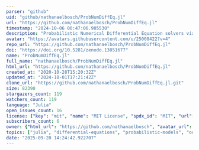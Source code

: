 ```yaml
---
parser: "github"
uid: "github/nathanaelbosch/ProbNumDiffEq.jl"
url: "https://github.com/nathanaelbosch/ProbNumDiffEq.jl"
timestamp: "2024-10-06 00:47:06.905530"
description: "Probabilistic Numerical Differential Equation solvers via Bayesian filtering and smoothing"
avatar: "https://avatars.githubusercontent.com/u/25008422?v=4"
repo_url: "https://github.com/nathanaelbosch/ProbNumDiffEq.jl"
doi: "https://doi.org/10.5281/zenodo.13851677"
name: "ProbNumDiffEq.jl"
full_name: "nathanaelbosch/ProbNumDiffEq.jl"
html_url: "https://github.com/nathanaelbosch/ProbNumDiffEq.jl"
created_at: "2020-10-28T15:20:32Z"
updated_at: "2024-10-01T17:21:42Z"
clone_url: "https://github.com/nathanaelbosch/ProbNumDiffEq.jl.git"
size: 82390
stargazers_count: 119
watchers_count: 119
language: "Julia"
open_issues_count: 16
license: {"key": "mit", "name": "MIT License", "spdx_id": "MIT", "url": "https://api.github.com/licenses/mit", "node_id": "MDc6TGljZW5zZTEz"}
subscribers_count: 6
owner: {"html_url": "https://github.com/nathanaelbosch", "avatar_url": "https://avatars.githubusercontent.com/u/25008422?v=4", "login": "nathanaelbosch", "type": "User"}
topics: ["julia", "differential-equations", "probabilistic-models", "ode", "ode-solver", "probabilistic-numerics", "hacktoberfest"]
date: "2025-09-20 14:24:42.922707"
---
```

